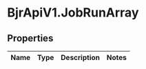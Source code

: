 # BjrApiV1.JobRunArray

## Properties
Name | Type | Description | Notes
------------ | ------------- | ------------- | -------------
